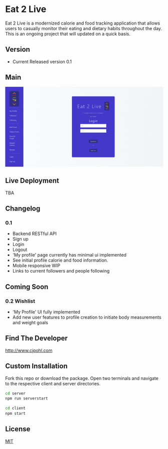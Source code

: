 # Eat 2 Live

Eat 2 Live is a modernized calorie and food tracking application that allows users to casually monitor their eating and dietary habits throughout the day.  This is an ongoing project that will updated on a quick basis.

## Version
- Current Released version 0.1

## Main
![alt text](https://github.com/CJPohl/live-2-eat/blob/main/images/v0.1-login.png?raw=true)


## Live Deployment
TBA

## Changelog
### 0.1
- Backend RESTful API
- Sign up
- Login
- Logout
- 'My profile' page currently has minimal ui implemented
- See initial profile calorie and food information.
- Mobile responsive WIP
- Links to current followers and people following

## Coming Soon
### 0.2 Wishlist
- 'My Profile' UI fully implemented
- Add new user features to profile creation to initiate body measurements and weight goals

## Find The Developer
http://www.cjpohl.com

## Custom Installation

Fork this repo or download the package.  Open two terminals and navigate to the respective client and server directories.

```bash
cd server
npm run serverstart
```
```bash
cd client
npm start
```

## License
[MIT](https://choosealicense.com/licenses/mit/)